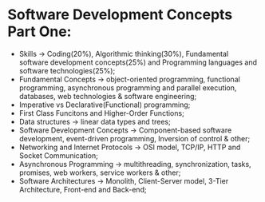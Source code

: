 # Software Development Concepts Part One:

- Skills -> Coding(20%), Algorithmic thinking(30%), Fundamental software development concepts(25%) and Programming languages and software technologies(25%);
- Fundamental Concepts -> object-oriented programming, functional programming, asynchronous programming and parallel execution, databases, web technologies & software engineering;
- Imperative vs Declarative(Functional) programming;
- First Class Funcitons and Higher-Order Functions;
- Data structures -> linear data types and trees;
- Software Development Concepts -> Component-based software development, event-driven programming, Inversion of control & other;
- Networking and Internet Protocols -> OSI model, TCP/IP, HTTP and Socket Communication;
- Asynchronous Programming -> multithreading, synchronization, tasks, promises, web workers, service workers & other;
- Software Architectures -> Monolith, Client-Server model, 3-Tier Architecture, Front-end and Back-end;

